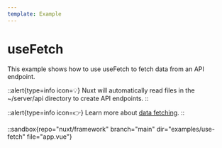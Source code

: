```yaml
---
template: Example
---
```


# useFetch

This example shows how to use useFetch to fetch data from an API endpoint.

::alert{type=info icon=💡}
Nuxt will automatically read files in the ~/server/api directory to create API endpoints.
::

::alert{type=info icon=👉}
Learn more about [data fetching](/docs/usage/data-fetching).
::

::sandbox{repo="nuxt/framework" branch="main" dir="examples/use-fetch" file="app.vue"}

